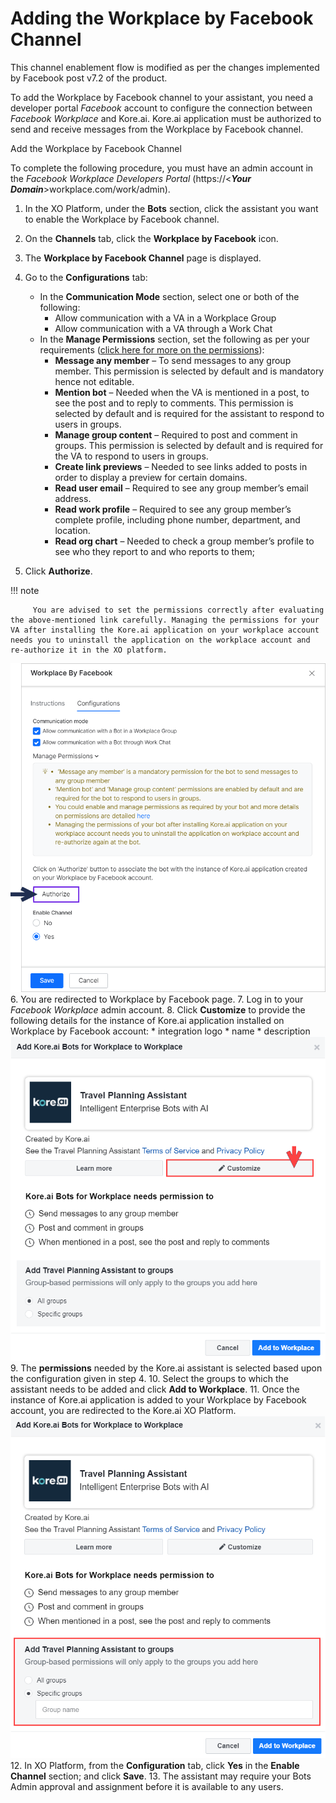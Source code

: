 # **Adding the Workplace by Facebook Channel**

This channel enablement flow is modified as per the changes implemented by Facebook post v7.2 of the product.

To add the Workplace by Facebook channel to your assistant, you need a developer portal _Facebook_ account to configure the connection between _Facebook Workplace_ and Kore.ai. Kore.ai application must be authorized to send and receive messages from the Workplace by Facebook channel.

Add the Workplace by Facebook Channel

To complete the following procedure, you must have an admin account in the _Facebook Workplace Developers Portal_ (https://&lt;**_Your Domain_**>workplace.com/work/admin).


1. In the XO Platform, under the **Bots** section, click the assistant you want to enable the Workplace by Facebook channel.
2. On the **Channels** tab, click the **Workplace by Facebook** icon.
3. The **Workplace by Facebook Channel** page is displayed.
4. Go to the **Configurations** tab:
    * In the **Communication Mode** section, select one or both of the following:
        * Allow communication with a VA in a Workplace Group
        * Allow communication with a VA through a Work Chat
    * In the **Manage Permissions** section, set the following as per your requirements ([click here for more on the permissions](https://developers.facebook.com/docs/workplace/reference/permissions)):
        * **Message any member** – To send messages to any group member. This permission is selected by default and is mandatory hence not editable.
        * **Mention bot** – Needed when the VA is mentioned in a post, to see the post and to reply to comments. This permission is selected by default and is required for the assistant to respond to users in groups.
        * **Manage group content** – Required to post and comment in groups. This permission is selected by default and is required for the VA to respond to users in groups.
        * **Create link previews** – Needed to see links added to posts in order to display a preview for certain domains.
        * **Read user email** – Required to see any group member’s email address.
        * **Read work profile** – Required to see any group member’s complete profile, including phone number, department, and location.
        * **Read org chart** – Needed to check a group member’s profile to see who they report to and who reports to them;

5. Click **Authorize**.

!!! note

         You are advised to set the permissions correctly after evaluating the above-mentioned link carefully. Managing the permissions for your VA after installing the Kore.ai application on your workplace account needs you to uninstall the application on the workplace account and re-authorize it in the XO platform.

![workplace facebook](./images/workplace_facebook.png "image_tooltip")
6. You are redirected to Workplace by Facebook page.
7. Log in to your _Facebook Workplace_ admin account.
8. Click **Customize** to provide the following details for the instance of Kore.ai application installed on Workplace by Facebook account:
    * integration logo
    * name
    * description
![facebook admin account](./images/workplace_facebook1.png "facebook admin account")
9. The **permissions** needed by the Kore.ai assistant is selected based upon the configuration given in step 4.
10. Select the groups to which the assistant needs to be added and click **Add to Workplace**.
11. Once the instance of Kore.ai application is added to your Workplace by Facebook account, you are redirected to the Kore.ai XO Platform.
![add workplace facebook channel](./images/workplace_facebook2.png "add workplace facebook channel")
12. In XO Platform, from the **Configuration** tab, click **Yes** in the **Enable Channel** section; and click **Save**.
13. The assistant may require your Bots Admin approval and assignment before it is available to any users.
